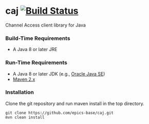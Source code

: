 # caj [![Build Status](https://travis-ci.org/epics-base/caj.svg?branch=master)](https://travis-ci.org/epics-base/caj)

Channel Access client library for Java

### Build-Time Requirements

- A Java 8 or later JRE

### Run-Time Requirements

- A Java 8 or later JDK (e.g., [Oracle Java SE](http://www.oracle.com/technetwork/java/javase/index.html))
- [Maven 2.x](https://maven.apache.org/)

### Installation

Clone the git repository and run maven install in the top directory.
```
git clone https://github.com/epics-base/caj.git
mvn clean install
```
